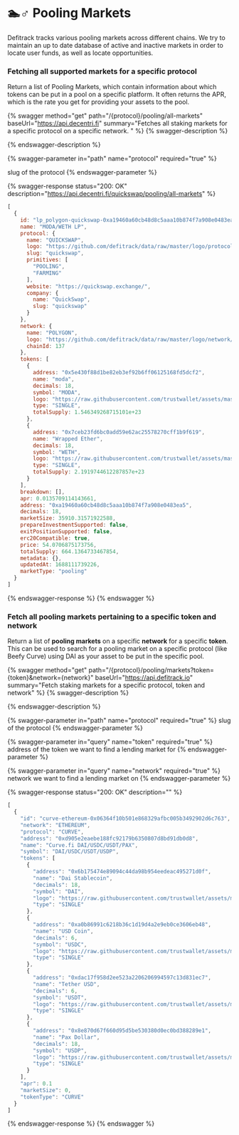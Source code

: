 # 🏊♂ Pooling Markets

Defitrack tracks various pooling markets across different chains. We try to maintain an up to date database of active and inactive markets in order to locate user funds, as well as locate opportunities.

### Fetching all supported markets for a specific protocol

Return a list of Pooling Markets, which contain information about which tokens can be put in a pool on a specific platform. It often returns the APR, which is the rate you get for providing your assets to the pool.&#x20;

{% swagger method="get" path="/{protocol}/pooling/all-markets" baseUrl="https://api.decentri.fi" summary="Fetches all staking markets for a specific protocol on a specific network. " %}
{% swagger-description %}

{% endswagger-description %}

{% swagger-parameter in="path" name="protocol" required="true" %}


slug of the protocol
{% endswagger-parameter %}

{% swagger-response status="200: OK" description="https://api.decentri.fi/quickswap/pooling/all-markets" %}
```javascript
[
  {
    id: "lp_polygon-quickswap-0xa19460a60cb48d8c5aaa10b874f7a908e0483ea5",
    name: "MODA/WETH LP",
    protocol: {
      name: "QUICKSWAP",
      logo: "https://github.com/defitrack/data/raw/master/logo/protocol/quickswap.png",
      slug: "quickswap",
      primitives: [
        "POOLING",
        "FARMING"
      ],
      website: "https://quickswap.exchange/",
      company: {
        name: "QuickSwap",
        slug: "quickswap"
      }
    },
    network: {
      name: "POLYGON",
      logo: "https://github.com/defitrack/data/raw/master/logo/network/polygon.png",
      chainId: 137
    },
    tokens: [
      {
        address: "0x5e430f88d1be82eb3ef92b6ff06125168fd5dcf2",
        name: "moda",
        decimals: 18,
        symbol: "MODA",
        logo: "https://raw.githubusercontent.com/trustwallet/assets/master/blockchains/polygon/assets/0x5E430F88D1BE82EB3eF92b6fF06125168fD5DCf2/logo.png",
        type: "SINGLE",
        totalSupply: 1.546349268715101e+23
      },
      {
        address: "0x7ceb23fd6bc0add59e62ac25578270cff1b9f619",
        name: "Wrapped Ether",
        decimals: 18,
        symbol: "WETH",
        logo: "https://raw.githubusercontent.com/trustwallet/assets/master/blockchains/polygon/assets/0x7ceB23fD6bC0adD59E62ac25578270cFf1b9f619/logo.png",
        type: "SINGLE",
        totalSupply: 2.1919744612287857e+23
      }
    ],
    breakdown: [],
    apr: 0.0135709114143661,
    address: "0xa19460a60cb48d8c5aaa10b874f7a908e0483ea5",
    decimals: 18,
    marketSize: 35910.31571922588,
    prepareInvestmentSupported: false,
    exitPositionSupported: false,
    erc20Compatible: true,
    price: 54.0706875173756,
    totalSupply: 664.1364733467854,
    metadata: {},
    updatedAt: 1688111739226,
    marketType: "pooling"
  }
]
```
{% endswagger-response %}
{% endswagger %}

### Fetch all pooling markets pertaining to a specific token and network

Return a list of **pooling markets** on a specific **network** for a specific **token**. This can be used to search for a pooling market on a specific protocol (like Beefy Curve) using DAI as your asset to be put in the specific pool.

{% swagger method="get" path="/{protocol}/pooling/markets?token={token}&network={network}" baseUrl="https://api.defitrack.io" summary="Fetch staking markets for a specific protocol, token and network" %}
{% swagger-description %}

{% endswagger-description %}

{% swagger-parameter in="path" name="protocol" required="true" %}
slug of the protocol
{% endswagger-parameter %}

{% swagger-parameter in="query" name="token" required="true" %}
address of the token we want to find a lending market for
{% endswagger-parameter %}

{% swagger-parameter in="query" name="network" required="true" %}
network we want to find a lending market on
{% endswagger-parameter %}

{% swagger-response status="200: OK" description="" %}
```javascript
[
  {
    "id": "curve-ethereum-0x06364f10b501e868329afbc005b3492902d6c763",
    "network": "ETHEREUM",
    "protocol": "CURVE",
    "address": "0xd905e2eaebe188fc92179b6350807d8bd91db0d8",
    "name": "Curve.fi DAI/USDC/USDT/PAX",
    "symbol": "DAI/USDC/USDT/USDP",
    "tokens": [
      {
        "address": "0x6b175474e89094c44da98b954eedeac495271d0f",
        "name": "Dai Stablecoin",
        "decimals": 18,
        "symbol": "DAI",
        "logo": "https://raw.githubusercontent.com/trustwallet/assets/master/blockchains/ethereum/assets/0x6B175474E89094C44Da98b954EedeAC495271d0F/logo.png",
        "type": "SINGLE"
      },
      {
        "address": "0xa0b86991c6218b36c1d19d4a2e9eb0ce3606eb48",
        "name": "USD Coin",
        "decimals": 6,
        "symbol": "USDC",
        "logo": "https://raw.githubusercontent.com/trustwallet/assets/master/blockchains/ethereum/assets/0xA0b86991c6218b36c1d19D4a2e9Eb0cE3606eB48/logo.png",
        "type": "SINGLE"
      },
      {
        "address": "0xdac17f958d2ee523a2206206994597c13d831ec7",
        "name": "Tether USD",
        "decimals": 6,
        "symbol": "USDT",
        "logo": "https://raw.githubusercontent.com/trustwallet/assets/master/blockchains/ethereum/assets/0xdAC17F958D2ee523a2206206994597C13D831ec7/logo.png",
        "type": "SINGLE"
      },
      {
        "address": "0x8e870d67f660d95d5be530380d0ec0bd388289e1",
        "name": "Pax Dollar",
        "decimals": 18,
        "symbol": "USDP",
        "logo": "https://raw.githubusercontent.com/trustwallet/assets/master/blockchains/ethereum/assets/0x8E870D67F660D95d5be530380D0eC0bd388289E1/logo.png",
        "type": "SINGLE"
      }
    ],
    "apr": 0.1
    "marketSize": 0,
    "tokenType": "CURVE"
  }
]
```
{% endswagger-response %}
{% endswagger %}

###
